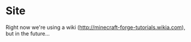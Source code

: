 Site
====

Right now we're using a wiki (http://minecraft-forge-tutorials.wikia.com), but in the future...
